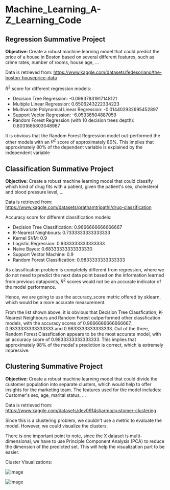 # Machine_Learning_A-Z_Learning_Code

## Regression Summative Project

<strong>Objective: </strong> Create a robust machine learning model that could predict the price of a house in Boston based on several different features, such as crime rates, number of rooms, house age, ...

Data is retrieved from: https://www.kaggle.com/datasets/fedesoriano/the-boston-houseprice-data

$R^2$ score for different regression models:
  - Decision Tree Regression: -0.09937831917148121
  - Multiple Linear Regression: 0.6506243222334223
  - Multivariate Polynomial Linear Regression: -0.014402932695452897
  - Support Vector Regression: -6.05336504887059
  - Random Forest Regression (with 10 decision trees depth): 0.8031665803048987

It is obvious that the Random Forest Regression model out-performed the other models with an $R^2$ score of approximately 80%. This implies that approximately 80% of the dependent variable is explained by the independent variable

## Classification Summative Project

<strong>Objective: </strong> Create a robust machine learning model that could classify which kind of drug fits with a patient, given the patient's sex, cholesterol and blood pressure level, ...

Data is retrieved from: https://www.kaggle.com/datasets/prathamtripathi/drug-classification

Accuracy score for different classification models:
- Decision Tree Classification: 0.9666666666666667
- K-Nearest Neighbours: 0.7333333333333333
- Kernel SVM: 0.9
- Logistic Regression: 0.9333333333333333
- Naive Bayes: 0.68333333333333330
- Support Vector Machine: 0.9
- Random Forest Classification: 0.9833333333333333

As classification problem is completely different from regression, where we do not need to predict the next data point based on the information learned from previous datapoints, $R^2$ scores would not be an accurate indicator of the model performance. 

Hence, we are going to use the accuracy_score metric offered by sklearn, which would be a more accurate measurement. 

From the list shown above, it is obvious that Decision Tree Classfication, K-Nearest Neighbours and Random Forest outperformed other classfication models, with the accuracy scores of 0.9666666666666667, 0.9333333333333333 and 0.9833333333333333. Out of the three, Random Forest Classfication appears to be the most accurate model, with an accuracy score of 0.9833333333333333. This implies that approximately 98% of the model's prediction is correct, which is extremely impressive. 

## Clustering Summative Project

<strong>Objective: </strong> Create a robust machine learning model that could divide the customer population into separate clusters, which would help to offer insights for the marketing team. The features used for the model includes: Customer's sex, age, marital status, ...

Data is retrieved from: https://www.kaggle.com/datasets/dev0914sharma/customer-clustering

Since this is a clustering problem, we couldn't use a metric to evaluate the model. However, we could visualize the clusters.

There is one important point to note, since the X dataset is multi-dimensional, we have to use Principle Component Analysis (PCA) to reduce the dimension of the predicted set. This will help the visualization part to be easier.

Cluster Visualizations:

![image](https://github.com/k13nNg/Machine_Learning_A-Z_Learning_Code/assets/75595156/4e467013-b51f-467b-8ba2-bf51866d088a)

![image](https://github.com/k13nNg/Machine_Learning_A-Z_Learning_Code/assets/75595156/0caad90e-a50e-4e1e-b8af-5548078b8a02)
